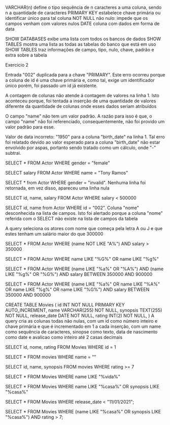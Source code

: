 <!-- Exercicio 1 -->

<!-- A) -->
VARCHAR(n) define o tipo sequência de n caracteres a uma coluna, sendo n a quantidade de caracteres
PRIMARY KEY estabelece chave primária ou identificar único para tal coluna
NOT NULL não nulo: impede que os campos venham com valores nulos
DATE coluna com dados em forma de data

<!-- B -->
SHOW DATABASES exibe uma lista com todos os bancos de dados
SHOW TABLES mostra uma lista as todas as tabelas do banco que está em uso
SHOW TABLES traz informações de campo, tipo, nulo, chave, padrão e extra sobre a tabela

Exercicio 2

<!-- B) -->
Entrada "002" duplicada para a chave "PRIMARY". Este erro ocorreu porque a coluna de id é uma chave primária e, como tal, exige um identificador único porém, foi passado um id já existente.

<!-- C -->
A contagem de colunas não atende á contagem de valores na linha 1. Isto aconteceu porque, foi tentada a inserção de uma quantidade de valores diferente da quantidade de colunas onde esses dados seriam atribuídos

<!-- D -->
O campo "name" não tem um valor padrão. A razão para isso é que, o campo "name" não foi referenciado, consequentemente, não foi provido um valor padrão para esse.

<!-- E -->
Valor de data incorreto: "1950" para a coluna "birth_date" na linha 1. Tal erro foi relatado devido ao valor esperado para a coluna "birth_date" não estar envolvido por aspas, portanto sendo tratado como um cálculo, onde "-" subtrai.

<!-- Exercicio 3 -->

<!-- A -->
SELECT * FROM Actor WHERE gender = "female"

<!-- B -->
SELECT salary FROM Actor WHERE name = "Tony Ramos"

<!-- C -->
SELECT * from Actor WHERE gender = "invalid". Nenhuma linha foi retornada, em vez disso, apareceu uma linha nula

<!-- D -->
SELECT id, name, salary FROM Actor WHERE salary < 500000

<!-- E -->
SELECT id, name from Actor WHERE id = "002". Coluna "nome" desconhecida na lista de campos. Isto foi alertado porque a coluna "nome" referida com o SELECT não existe na lista de campos da tabela

<!-- Exercicio 4 -->

<!-- A) -->
A query seleciona os atores com nome que começa pela letra A ou J e que estes tenham um salário maior do que 300000

<!-- B) -->
SELECT * FROM Actor WHERE (name NOT LIKE "A%") AND salary > 350000

<!-- C -->
SELECT * FROM Actor WHERE name LIKE "%G%" OR name LIKE "%g%"

<!-- D -->
SELECT * FROM Actor WHERE (name LIKE "%a%" OR "%A%") AND (name LIKE "%g%" OR "%G%") AND salary BETWEEN 350000 AND 900000

<!-- E -->
SELECT * FROM Actor WHERE (name LIKE "%a%" OR name LIKE "%A%" OR name LIKE "%g%" OR name LIKE "%G%") AND salary BETWEEN 350000 AND 900000

<!-- Exercicio 5 -->

<!-- A) -->
CREATE TABLE Movies (
    id INT NOT NULL PRIMARY KEY AUTO_INCREMENT,
    name VARCHAR(255) NOT NULL,
    synopsis TEXT(255) NOT NULL,
    release_date DATE NOT NULL,
    rating INT(2) NOT NULL,
)
A query cria as colunas todas não nulas, com um id como número inteiro e chave primária e que é incrementado em 1 a cada inserção, com um name como sequência de caracteres, sinopse como texto, data de nascimento como date e avalicao como inteiro até 2 casas decimais

<!-- B) -->

<!-- Exercicio 6 -->
<!-- A) -->
SELECT id, nome, rating FROM Movies WHERE id = 1

<!-- B) -->
SELECT * FROM movies WHERE name = ""

<!-- C -->
SELECT id, name, synopsis FROM movies WHERE rating >= 7

<!-- Exercicio 7 -->
<!-- A) -->
SELECT * FROM Movies WHERE name LIKE "%vida%"

<!-- B) -->
SELECT * FROM Movies WHERE name LIKE "%casa%" OR synopsis LIKE "%casa%"

<!-- C -->
SELECT * FROM Movies WHERE release_date < "11/01/2021";

<!-- D -->
SELECT * FROM Movies WHERE (name LIKE "%casa%" OR synopsis LIKE "%casa%") AND rating > 7;
